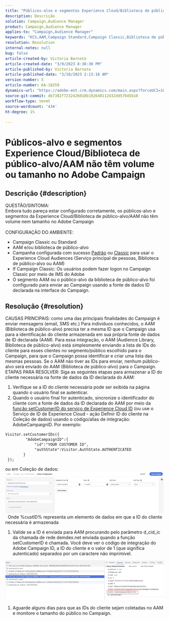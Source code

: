 ```yaml
---
title: "Públicos-alvo e segmentos Experience Cloud/Biblioteca de público-alvo/AAM não têm volume ou tamanho no Adobe Campaign"
description: Descrição
solution: Campaign,Audience Manager
product: Campaign,Audience Manager
applies-to: "Campaign,Audience Manager"
keywords: "KCS,AAM,Campaign Standard,Campaign Classic,Biblioteca de público-alvo,Serviço principal de pessoas,Públicos-alvo Experience Cloud"
resolution: Resolution
internal-notes: null
bug: false
article-created-by: Victoria Barnato
article-created-date: "3/9/2023 8:38:30 PM"
article-published-by: Victoria Barnato
article-published-date: "3/10/2023 2:13:18 AM"
version-number: 5
article-number: KA-18259
dynamics-url: "https://adobe-ent.crm.dynamics.com/main.aspx?forceUCI=1&pagetype=entityrecord&etn=knowledgearticle&id=f4d94156-babe-ed11-83ff-6045bd006d92"
source-git-commit: db7382f7232426018b192640112432dd57645b10
workflow-type: tm+mt
source-wordcount: '434'
ht-degree: 1%

---
```


# Públicos-alvo e segmentos Experience Cloud/Biblioteca de público-alvo/AAM não têm volume ou tamanho no Adobe Campaign

## Descrição {#description}

QUESTÃO/SINTOMA:
<br>Embora tudo pareça estar configurado corretamente, os públicos-alvo e segmentos da Experience Cloud/Biblioteca de público-alvo/AAM não têm volume nem tamanho no Adobe Campaign
<br> 
<br>CONFIGURAÇÃO DO AMBIENTE:<br>
- Campaign Classic ou Standard
- AAM e/ou biblioteca de público-alvo
- Campanha configurada com sucesso [Padrão](https://experienceleague.adobe.com/docs/campaign-standard/using/integrating-with-adobe-cloud/working-with-campaign-and-audience-manager-or-people-core-service/provisioning-and-configuring-integration-with-audience-manager-or-people-core-service.html?lang=en) ou [Classic](https://experienceleague.adobe.com/docs/campaign-classic/using/integrating-with-adobe-experience-cloud/audience-sharing/configuring-shared-audiences-integration-in-adobe-campaign.html?lang=en) para usar o Experience Cloud Audiences (Serviço principal de pessoas, Biblioteca de público-alvo ou AAM)
- If Campaign Classic: Os usuários podem fazer logon no Campaign Classic por meio de IMS do Adobe
- O segmento AAM ou o público-alvo da biblioteca de público-alvo foi configurado para enviar ao Campaign usando a fonte de dados ID declarada na interface do Campaign.



## Resolução {#resolution}


CAUSAS PRINCIPAIS: como uma das principais finalidades do Campaign é enviar mensagens (email, SMS etc.) Para indivíduos conhecidos, o AAM (Biblioteca de público-alvo) precisa ter a mesma ID que o Campaign usa para a identificação do cliente armazenada em sua própria fonte de dados de ID declarada (AAM). Para essa integração, o AAM (Audience Library, Biblioteca de público-alvo) está simplesmente enviando a lista de IDs do cliente para esses clientes no segmento/público escolhido para o Campaign, para que o Campaign possa identificar e criar uma lista das mesmas pessoas. Se o AAM não tiver as IDs para enviar, nenhum público-alvo será enviado do AAM (Biblioteca de público-alvo) para o Campaign. 
 
ETAPAS PARA RESOLVER: Siga as seguintes etapas para armazenar a ID do cliente necessária na fonte de dados da ID declarada do AAM:

1. Verifique se a ID do cliente necessária pode ser exibida na página quando o usuário final se autenticar.
2. Quando o usuário final for autenticado, sincronize o identificador do cliente com a fonte de dados da ID declarada do AAM por meio da [função setCustomerID do serviço de Experience Cloud ID](https://experienceleague.adobe.com/docs/id-service/using/id-service-api/methods/setcustomerids.html?lang=en) (ou use o Serviço de ID de Experience Cloud - ação Definir ID do cliente na Coleção de dados) usando o código/alias de integração: AdobeCampaignID. Por exemplo:



```
Visitor.setCustomerIDs({
         "AdobeCampaignID":{ 
             "id":"YOUR CUSTOMER ID", 
             "authState":Visitor.AuthState.AUTHENTICATED 
        } 
 });
```


ou em Coleção de dados:
![](assets/4e9305cf-76a5-ec11-983f-0022480b028f.png)
 
Onde %custID% representa um elemento de dados em que a ID do cliente necessária é armazenada



1. Valide se a ID é enviada para AAM procurando pelo parâmetro d_cid_ic da chamada de rede demdex.net enviada quando a função setCustomerID é chamada. Você deve ver o código de integração do Adobe Campaign ID, a ID do cliente e o valor de 1 (que significa autenticado) separados por um caractere não imprimível.


![](assets/4f9305cf-76a5-ec11-983f-0022480b028f.png)

1. Aguarde alguns dias para que as IDs do cliente sejam coletadas no AAM e monitore o tamanho do público no Campaign.

